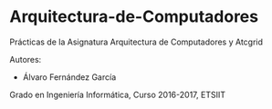 # Arquitectura-de-Computadores
Prácticas de la Asignatura Arquitectura de Computadores y Atcgrid

Autores:
* Álvaro Fernández García

Grado en Ingeniería Informática, Curso 2016-2017, ETSIIT
